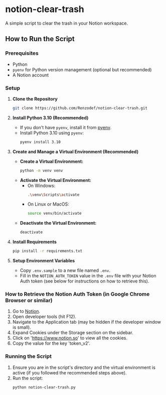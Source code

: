 # notion-clear-trash

A simple script to clear the trash in your Notion workspace.

## How to Run the Script

### Prerequisites

- Python
- `pyenv` for Python version management (optional but recommended)
- A Notion account

### Setup

1. **Clone the Repository**
    ```bash
    git clone https://github.com/Renzodef/notion-clear-trash.git
    ```

2. **Install Python 3.10 (Recommended)**
    - If you don't have `pyenv`, install it from [pyenv](https://github.com/pyenv/pyenv#installation).
    - Install Python 3.10 using `pyenv`:
      ```bash
      pyenv install 3.10
      ```

3. **Create and Manage a Virtual Environment (Recommended)**
    - **Create a Virtual Environment:**
      ```bash
      python -m venv venv
      ```
    - **Activate the Virtual Environment:**
      - On Windows:
        ```bash
        .\venv\Scripts\activate
        ```
      - On Linux or MacOS:
        ```bash
        source venv/bin/activate
        ```
    - **Deactivate the Virtual Environment:**
      ```bash
      deactivate
      ```

4. **Install Requirements**
    ```bash
    pip install -r requirements.txt
    ```

5. **Setup Environment Variables**
    - Copy `.env.sample` to a new file named `.env`.
    - Fill in the `NOTION_AUTH_TOKEN` value in the `.env` file with your Notion Auth token (see below for instructions on how to retrieve this).

### How to Retrieve the Notion Auth Token (in Google Chrome Browser or similar)

1. Go to [Notion](https://www.notion.so).
2. Open developer tools (hit F12).
3. Navigate to the Application tab (may be hidden if the developer window is small).
4. Expand Cookies under the Storage section on the sidebar.
5. Click on 'https://www.notion.so' to view all the cookies.
6. Copy the value for the key 'token_v2'.

### Running the Script

1. Ensure you are in the script's directory and the virtual environment is active (if you followed the recommended steps above).
2. Run the script:
    ```bash
    python notion-clear-trash.py
    ```

